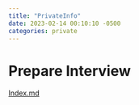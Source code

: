 ```yaml
---
title: "PrivateInfo"
date: 2023-02-14 00:10:10 -0500
categories: private
---
```

# Prepare Interview
[Index.md](..%2F..%2Fresources%2FIndex.md)